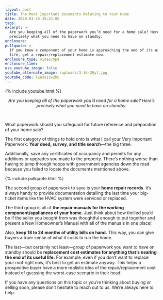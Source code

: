 ```yaml
---
layout: post
title: The Most Important Documents Relating to Your Home
date: 2020-03-26 19:24:00
tags:
excerpt: >-
  Are you keeping all of the paperwork you’d need for a home sale? Here’s
  precisely what you need to have on standby.
enclosure:
pullquote: >-
  If you know a component of your home is approaching the end of its useful
  life, get a repair/replacement estimate now.
enclosure_type: video/mp4
enclosure_time:
use_youtube_image: false
youtube_alternate_image: /uploads/3-16-20yt.jpg
youtube_code: lZessIiw2kU
---
```


{% include youtube.html %}

<center><em>Are you keeping all of the paperwork you&rsquo;d need for a home sale? Here&rsquo;s precisely what you need to have on standby.</em></center>

&nbsp;

What paperwork should you safeguard for future reference and preparation of your home sale?

The first category of things to hold onto is what I call your Very Important Paperwork: **Your deed, survey, and title search**—the big three.&nbsp;

Additionally, save any certificates of occupancy and permits for any additions or upgrades you made to the property. There’s nothing worse than having to jump through hoops with government agencies down the road because you failed to locate the documents mentioned above.&nbsp;

{% include pullquote.html %}

The second group of paperwork to save is your **home repair records**. It’s always handy to provide documentation detailing the last time your big-ticket items like the HVAC system were serviced or replaced.&nbsp;

The third group is all of **the repair manuals for the working component/appliances of your home.** Just think about how thrilled you’d be if the seller you bought from was thoughtful enough to put together and present a New Homeowner’s Manual with all of the manuals in one place\!&nbsp;

Also, **keep 18 to 24 months of utility bills on hand.** This way, you can give buyers a truer sense of what it costs to run the home.&nbsp;

The last—but certainly not least—group of paperwork you want to have on standby should be **replacement cost estimates for anything that’s nearing the end of its useful life.** For example, even if you don’t want to replace your roof right now, it’s best to get an estimate anyway. This helps a prospective buyer have a more realistic idea of the repair/replacement cost instead of guessing the worst-case scenario in their head.&nbsp;

If you have any questions on this topic or you’re thinking about buying or selling soon, please don’t hesitate to reach out to us. We’re always here to help.

&nbsp;

&nbsp;
